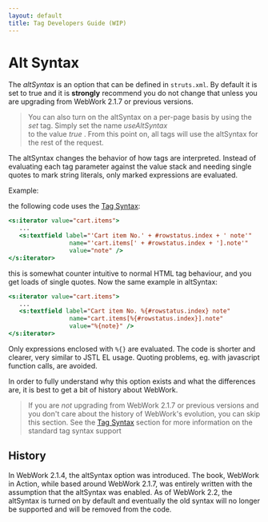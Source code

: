 ```yaml
---
layout: default
title: Tag Developers Guide (WIP)
---
```


# Alt Syntax

The _altSyntax_ is an option that can be defined in `struts.xml`. By default it is set to true and it is **strongly** 
recommend you do not change that unless you are upgrading from WebWork 2.1.7 or previous versions.

> You can also turn on the altSyntax on a per-page basis by using the _set_ tag. Simply set the name _useAltSyntax_  
> to the value _true_ . From this point on, all tags will use the altSyntax for the rest of the request.

The altSyntax changes the behavior of how tags are interpreted. Instead of evaluating each tag parameter against 
the value stack and needing single quotes to mark string literals, only marked expressions are evaluated.

Example:

the following code uses the [Tag Syntax](tag-syntax.html):

```jsp
<s:iterator value="cart.items">
   ...
   <s:textfield label="'Cart item No.' + #rowstatus.index + ' note'" 
                 name="'cart.items[' + #rowstatus.index + '].note'" 
                 value="note" />
</s:iterator>
```

this is somewhat counter intuitive to normal HTML tag behaviour, and you get loads of single quotes. Now the same example 
in altSyntax:

```jsp
<s:iterator value="cart.items">
   ...
   <s:textfield label="Cart item No. %{#rowstatus.index} note" 
                 name="cart.items[%{#rowstatus.index}].note" 
                 value="%{note}" />
</s:iterator>
```

Only expressions enclosed with `%{}` are evaluated. The code is shorter and clearer, very similar to JSTL EL usage. 
Quoting problems, eg. with javascript function calls, are avoided.

In order to fully understand why this option exists and what the differences are, it is best to get a bit of history 
about WebWork.

> If you are _not_ upgrading from WebWork 2.1.7 or previous versions and you don't care about the history of WebWork's 
> evolution, you can skip this section. See the [Tag Syntax](tag-syntax.html) section for more information 
> on the standard tag syntax support


## History

In WebWork 2.1.4, the altSyntax option was introduced. The book, WebWork in Action, while based around WebWork 2.1.7, 
was entirely written with the assumption that the altSyntax was enabled. As of WebWork 2.2, the altSyntax is turned 
on by default and eventually the old syntax will no longer be supported and will be removed from the code.
